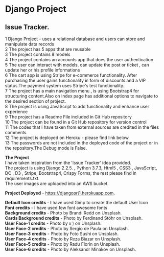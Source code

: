 # Django Project 
## Issue Tracker.  

1 Django Project - uses a relational database and users can store and manipulate data records  
2 The project has 5 apps that are reusable  
3 The project contains 8 models  
4 The project contains an accounts app that does the user authentication  
5 The user can interact with models, can update the post or ticket , can update her or his profile informations  
6 The cart app is using Stripe for e-commerce functionality. After purchasing the user gains functionality in form of discounts and a  VIP status.The payment system uses Stripe's test functionality.  
7 The project has a main navigation menu , is using Bootstrap4 for structuring content.Also on Index page has additional options to navigate to the desired section of project.  
8 The project is using JavaScript to add functionality and enhance user experience  
9 The project has a Readme File included in Git Hub repository  
10 The project can be found in a Git Hub repository for version control  
11 The codes that I have taken from external sources are credited in the files comments  
12 The project is deployed on Heroku - please find link below.  
13 The passwords are not included in the deployed code of the project or in the repository.The Debug mode is False.  


**The Project**  
I have taken inspiration from the 'Issue Tracker' idea provided.  
The project is using Django 2.2.5. , Python 3.7.3,  Html5 , CSS3 , JavaScript, DC , D3 , Stripe, Bootstrap4, Crispy Forms, the rest please find in requirements.txt.  
The user images are uploaded into an AWS bucket.  










 
**Project Deployed** - https://djangoprj1.herokuapp.com.  

**Default Icon credits** - I have used Gimp to create the default User Icon  
**Font credits** - I have used few font awesome fonts  
**Background credits** - Photo by Brandi Redd on Unsplash.   
**Cards Background credits** - Photo by Ferdinand Stöhr on Unsplash.  
**User Face-1 credits** - Photo by x ) on Unsplash.  
**User Face-2 credits** - Photo by Sergio de Paula on Unsplash.  
**User Face-3 credits** - Photo by Foto Sushi on Unsplash.  
**User Face-4 credits** - Photo by Reza Biazar on Unsplash.  
**User Face-5 credits** - Photo by Radu Florin on Unsplash.  
**User Face-6 credits** - Photo by Aleksandr Minakov on Unsplash.  



